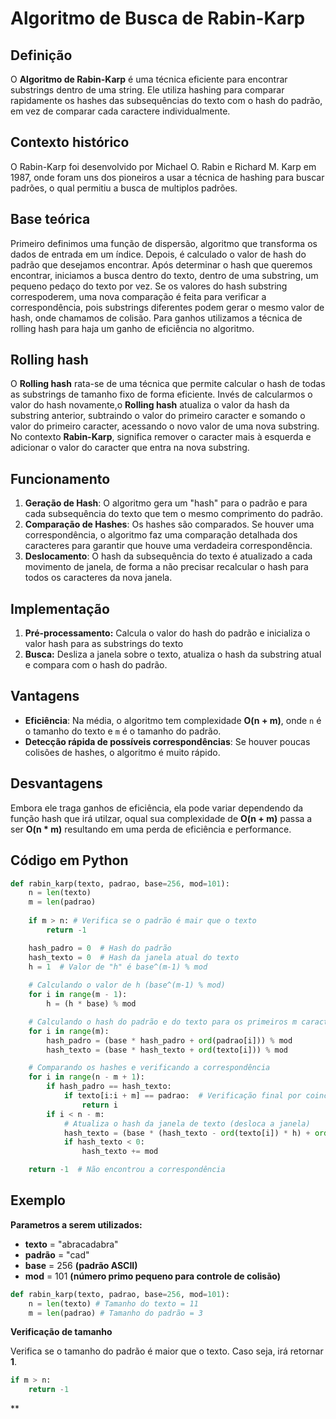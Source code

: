 # Algoritmo de Busca de Rabin-Karp

## Definição

O **Algoritmo de Rabin-Karp** é uma técnica eficiente para encontrar substrings dentro de uma string. Ele utiliza hashing para comparar rapidamente os hashes das subsequências do texto com o hash do padrão, em vez de comparar cada caractere individualmente.

## Contexto histórico

O Rabin-Karp foi desenvolvido por Michael O. Rabin e Richard M. Karp em 1987, onde foram uns dos pioneiros a usar a técnica de hashing para buscar padrões, o qual permitiu a busca de multiplos padrões.

## Base teórica

Primeiro definimos uma função de dispersão, algoritmo que transforma os dados de entrada em um índice. Depois, é calculado o valor de hash do padrão que desejamos encontrar. Após determinar o hash que queremos encontrar, iniciamos a busca dentro do texto, dentro de uma substring, um pequeno pedaço do texto por vez. Se os valores do hash substring correspoderem, uma nova comparação é feita para verificar a correspondência, pois substrings diferentes podem gerar o mesmo valor de hash, onde chamamos de colisão. Para ganhos utilizamos a técnica de rolling hash para haja um ganho de eficiência no algoritmo.

## Rolling hash

O **Rolling hash** rata-se de uma técnica que permite calcular o hash de todas as substrings de tamanho fixo de forma eficiente. Invés de calcularmos o valor do hash novamente,o **Rolling hash** atualiza o valor da hash da substring anterior, subtraindo o valor do primeiro caracter e somando o valor do primeiro caracter, acessando o novo valor de uma nova substring. No contexto **Rabin-Karp**, significa remover o caracter mais à esquerda e adicionar o valor do caracter que entra na nova substring.

## Funcionamento

1. **Geração de Hash**: O algoritmo gera um "hash" para o padrão e para cada subsequência do texto que tem o mesmo comprimento do padrão.
2. **Comparação de Hashes**: Os hashes são comparados. Se houver uma correspondência, o algoritmo faz uma comparação detalhada dos caracteres para garantir que houve uma verdadeira correspondência.
3. **Deslocamento**: O hash da subsequência do texto é atualizado a cada movimento de janela, de forma a não precisar recalcular o hash para todos os caracteres da nova janela.

## Implementação

1. **Pré-processamento:** Calcula o valor do hash do padrão e inicializa o valor hash para as substrings do texto
2. **Busca:** Desliza a janela sobre o texto, atualiza o hash da substring atual e compara com o hash do padrão.

## Vantagens

- **Eficiência**: Na média, o algoritmo tem complexidade **O(n + m)**, onde `n` é o tamanho do texto e `m` é o tamanho do padrão.
- **Detecção rápida de possíveis correspondências**: Se houver poucas colisões de hashes, o algoritmo é muito rápido.

## Desvantagens

Embora ele traga ganhos de eficiência, ela pode variar dependendo da função hash que irá utilzar, oqual sua complexidade de **O(n + m)** passa a ser **O(n * m)** resultando em uma perda de eficiência e performance.

## Código em Python

```python
def rabin_karp(texto, padrao, base=256, mod=101):
    n = len(texto)
    m = len(padrao)
    
    if m > n: # Verifica se o padrão é mair que o texto
        return -1 

    hash_padro = 0  # Hash do padrão
    hash_texto = 0  # Hash da janela atual do texto
    h = 1  # Valor de "h" é base^(m-1) % mod
    
    # Calculando o valor de h (base^(m-1) % mod)
    for i in range(m - 1):
        h = (h * base) % mod

    # Calculando o hash do padrão e do texto para os primeiros m caracteres
    for i in range(m):
        hash_padro = (base * hash_padro + ord(padrao[i])) % mod
        hash_texto = (base * hash_texto + ord(texto[i])) % mod

    # Comparando os hashes e verificando a correspondência
    for i in range(n - m + 1):
        if hash_padro == hash_texto:
            if texto[i:i + m] == padrao:  # Verificação final por coincidência exata
                return i
        if i < n - m:
            # Atualiza o hash da janela de texto (desloca a janela)
            hash_texto = (base * (hash_texto - ord(texto[i]) * h) + ord(texto[i + m])) % mod
            if hash_texto < 0:
                hash_texto += mod

    return -1  # Não encontrou a correspondência
```

## Exemplo

**Parametros a serem utilizados:**
- **texto** = "abracadabra"
- **padrão** = "cad"
- **base** = 256 **(padrão ASCII)**
- **mod** = 101 **(número primo pequeno para controle de colisão)**

```python
def rabin_karp(texto, padrao, base=256, mod=101):
    n = len(texto) # Tamanho do texto = 11
    m = len(padrao) # Tamanho do padrão = 3
```

**Verificação de tamanho**

Verifica se o tamanho do padrão é maior que o texto. Caso seja, irá retornar **1**.

```python
if m > n:
    return -1
```

** 
```python
```
```python
```
```python
```
```python
```
```python
```
